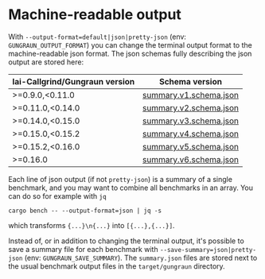 # Machine-readable output

With `--output-format=default|json|pretty-json` (env:
`GUNGRAUN_OUTPUT_FORMAT`) you can change the terminal output format to the
machine-readable json format. The json schemas fully describing the json output
are stored here:

| Iai-Callgrind/Gungraun version | Schema version |
| --- | --- |
| >=0.9.0,<0.11.0 | [summary.v1.schema.json](https://github.com/gungraun/gungraun/blob/main/gungraun-runner/schemas/summary.v1.schema.json) |
| >=0.11.0,<0.14.0 | [summary.v2.schema.json](https://github.com/gungraun/gungraun/blob/main/gungraun-runner/schemas/summary.v2.schema.json) |
| >=0.14.0,<0.15.0 | [summary.v3.schema.json](https://github.com/gungraun/gungraun/blob/main/gungraun-runner/schemas/summary.v3.schema.json) |
| >=0.15.0,<0.15.2 | [summary.v4.schema.json](https://github.com/gungraun/gungraun/blob/main/gungraun-runner/schemas/summary.v4.schema.json) |
| >=0.15.2,<0.16.0 | [summary.v5.schema.json](https://github.com/gungraun/gungraun/blob/main/gungraun-runner/schemas/summary.v5.schema.json) |
| >=0.16.0 | [summary.v6.schema.json](https://github.com/gungraun/gungraun/blob/main/gungraun-runner/schemas/summary.v6.schema.json) |

Each line of json output (if not `pretty-json`) is a summary of a single
benchmark, and you may want to combine all benchmarks in an array. You can do so
for example with `jq`

`cargo bench -- --output-format=json | jq -s`

which transforms `{...}\n{...}` into `[{...},{...}]`.

Instead of, or in addition to changing the terminal output, it's possible to
save a summary file for each benchmark with `--save-summary=json|pretty-json`
(env: `GUNGRAUN_SAVE_SUMMARY`). The `summary.json` files are stored next to
the usual benchmark output files in the `target/gungraun` directory.
